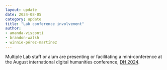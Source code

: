 ```yaml
---
layout: update
date: 2024-08-05
category: update
title: "Lab conference involvement"
author:
- amanda-visconti
- brandon-walsh
- winnie-pérez-martínez
---
```


Multiple Lab staff or alum are presenting or facilitating a mini-conference at the August international digital humanities conference, [DH 2024](https://dh2024.adho.org/).